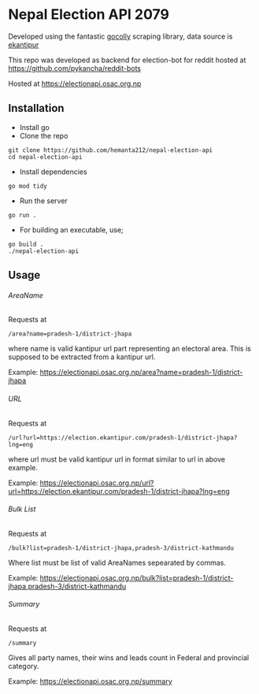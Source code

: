 # Nepal Election API 2079

Developed using the fantastic [gocolly](https://github.com/gocolly/colly) scraping library, data source is [ekantipur](https://election.ekantipur.com)

This repo was developed as backend for election-bot for reddit hosted at https://github.com/pykancha/reddit-bots

Hosted at https://electionapi.osac.org.np

## Installation
- Install go
- Clone the repo
```
git clone https://github.com/hemanta212/nepal-election-api
cd nepal-election-api
```
- Install dependencies
```
go mod tidy
```
- Run the server
```
go run .
```
- For building an executable, use;
```
go build .
./nepal-election-api
```


## Usage
###### AreaName

Requests at

```
/area?name=pradesh-1/district-jhapa
```

where name is valid kantipur url part representing an electoral area.
This is supposed to be extracted from a kantipur url.

Example: https://electionapi.osac.org.np/area?name=pradesh-1/district-jhapa

###### URL

Requests at

```
/url?url=https://election.ekantipur.com/pradesh-1/district-jhapa?lng=eng
```

where url must be valid kantipur url in format similar to url in above example.

Example: https://electionapi.osac.org.np/url?url=https://election.ekantipur.com/pradesh-1/district-jhapa?lng=eng

###### Bulk List
Requests at

```
/bulk?list=pradesh-1/district-jhapa,pradesh-3/district-kathmandu
```

Where list must be list of valid AreaNames sepearated by commas.

Example: https://electionapi.osac.org.np/bulk?list=pradesh-1/district-jhapa,pradesh-3/district-kathmandu


###### Summary

Requests at

```
/summary
```

Gives all party names, their wins and leads count in Federal and provincial category.

Example: https://electionapi.osac.org.np/summary
